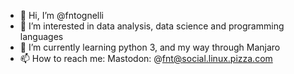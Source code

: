 - 👋 Hi, I’m @fntognelli
- 👀 I’m interested in data analysis, data science and programming languages 
- 🌱 I’m currently learning python 3, and my way through Manjaro
- 📫 How to reach me: Mastodon: @fnt@social.linux.pizza.com

<!---
fntognelli/fntognelli is a ✨ special ✨ repository because its `README.md` (this file) appears on your GitHub profile.
You can click the Preview link to take a look at your changes.
--->
